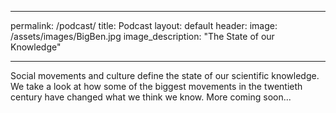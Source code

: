 
 ----
 permalink: /podcast/
 title: Podcast
 layout: default
 header:
 image: /assets/images/BigBen.jpg
 image_description: "The State of our Knowledge"

----

Social movements and culture define the state of our scientific knowledge. We take a look at how some of the biggest movements in the twentieth century have changed what we think we know. More coming soon...


